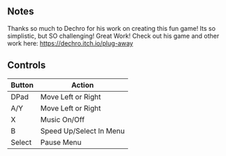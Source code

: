## Notes

Thanks so much to Dechro for his work on creating this fun game! Its so simplistic, but SO challenging! Great Work! Check out his game and other work here: https://dechro.itch.io/plug-away

## Controls

| Button | Action |
|--|--| 
|DPad|Move Left or Right|
|A/Y|Move Left or Right|
|X|Music On/Off|
|B|Speed Up/Select In Menu|
|Select|Pause Menu|


